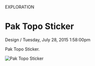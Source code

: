 <p class="type">EXPLORATION</p>

# Pak Topo Sticker

<p class="meta">Design  /  Tuesday, July 28, 2015 1:58:00pm</p>

Pak Topo Sticker.

![Pak Topo Sticker](https://farooq-agent.web.app/assets/images/works/large/QZcfAJHH_work_image.jpg)
